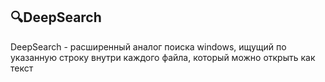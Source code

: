 ## 🔍DeepSearch
DeepSearch - расширенный аналог поиска windows, ищущий по указанную строку внутри каждого файла, который можно открыть как текст
